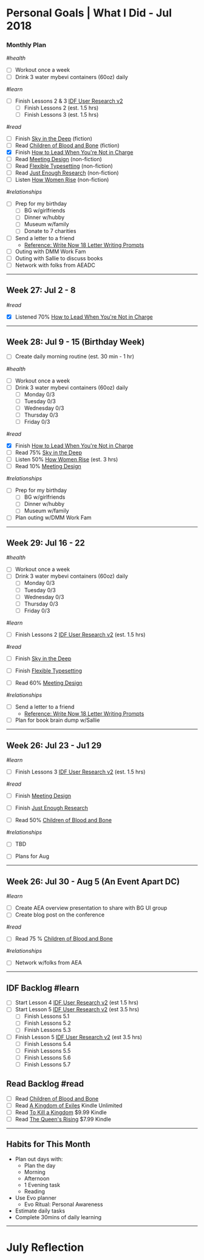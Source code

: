 Personal Goals | What I Did - Jul 2018
==============

### Monthly Plan
_#health_
- [ ] Workout once a week
- [ ] Drink 3 water mybevi containers (60oz) daily

_#learn_
- [ ] Finish Lessons 2 & 3 [IDF User Research v2](https://github.com/candicodeit/personal-goals/projects/3)
  - [ ] Finish Lessons 2 (est. 1.5 hrs)
  - [ ] Finish Lessons 3 (est. 1.5 hrs)

_#read_
- [ ] Finish [Sky in the Deep](https://www.goodreads.com/book/show/34726469-sky-in-the-deep1) (fiction)
- [ ] Read [Children of Blood and Bone](https://www.goodreads.com/book/show/34728667-children-of-blood-and-bone) (fiction)
- [x] Finish [How to Lead When You're Not in Charge](https://www.goodreads.com/book/show/33098700-how-to-lead-when-you-re-not-in-charge)
- [ ] Read [Meeting Design](https://www.goodreads.com/book/show/36687954-meeting-design) (non-fiction)
- [ ] Read [Flexible Typesetting](https://abookapart.com/products/flexible-typesetting) (non-fiction)
- [ ] Read [Just Enough Research](https://abookapart.com/products/just-enough-research) (non-fiction)
- [ ] Listen [How Women Rise](https://www.goodreads.com/book/show/36204301-how-women-rise) (non-fiction)

_#relationships_
- [ ] Prep for my birthday
  - [ ] BG w/girlfriends
  - [ ] Dinner w/hubby
  - [ ] Museum w/family
  - [ ] Donate to 7 charities 
- [ ] Send a letter to a friend
  - [Reference: Write Now 18 Letter Writing Prompts](https://www.littlegirldesigns.com/write-now-18-letter-writing-prompts/)
- [ ] Outing with DMM Work Fam
- [ ] Outing with Sallie to discuss books
- [ ] Network with folks from AEADC

---

## Week 27: Jul 2 - 8

_#read_
- [x] Listened 70% [How to Lead When You're Not in Charge](https://www.goodreads.com/book/show/33098700-how-to-lead-when-you-re-not-in-charge?from_search=true)
  
---

## Week 28: Jul 9 - 15 (Birthday Week)

- [ ] Create daily morning routine (est. 30 min - 1 hr)

_#health_
- [ ] Workout once a week
- [ ] Drink 3 water mybevi containers (60oz) daily
  - [ ] Monday 0/3
  - [ ] Tuesday 0/3
  - [ ] Wednesday 0/3
  - [ ] Thursday 0/3
  - [ ] Friday 0/3

_#read_
- [x] Finish [How to Lead When You're Not in Charge](https://www.goodreads.com/book/show/33098700-how-to-lead-when-you-re-not-in-charge)
- [ ] Read 75% [Sky in the Deep](https://www.goodreads.com/book/show/34726469-sky-in-the-deep1)
- [ ] Listen 50% [How Women Rise](https://www.goodreads.com/book/show/36204301-how-women-rise) (est. 3 hrs) 
- [ ] Read 10% [Meeting Design](https://www.goodreads.com/book/show/36687954-meeting-design) 

_#relationships_
- [ ] Prep for my birthday
  - [ ] BG w/girlfriends
  - [ ] Dinner w/hubby
  - [ ] Museum w/family
- [ ] Plan outing w/DMM Work Fam 

---

## Week 29: Jul 16 - 22

_#health_
- [ ] Workout once a week
- [ ] Drink 3 water mybevi containers (60oz) daily
  - [ ] Monday 0/3
  - [ ] Tuesday 0/3
  - [ ] Wednesday 0/3
  - [ ] Thursday 0/3
  - [ ] Friday 0/3

_#learn_
- [ ] Finish Lessons 2 [IDF User Research v2](https://github.com/candicodeit/personal-goals/projects/3) (est. 1.5 hrs)

_#read_
- [ ] Finish [Sky in the Deep](https://www.goodreads.com/book/show/34726469-sky-in-the-deep1)
- [ ] Finish [Flexible Typesetting](https://abookapart.com/products/flexible-typesetting)
- [ ] Read 60% [Meeting Design](https://www.goodreads.com/book/show/36687954-meeting-design) 


_#relationships_
- [ ] Send a letter to a friend
  - [Reference: Write Now 18 Letter Writing Prompts](https://www.littlegirldesigns.com/write-now-18-letter-writing-prompts/)
- [ ] Plan for book brain dump w/Sallie

---

## Week 26: Jul 23 - Ju1 29

_#learn_
- [ ] Finish Lessons 3 [IDF User Research v2](https://github.com/candicodeit/personal-goals/projects/3) (est. 1.5 hrs)

_#read_
- [ ] Finish [Meeting Design](https://www.goodreads.com/book/show/36687954-meeting-design) 
- [ ] Finish [Just Enough Research](https://abookapart.com/products/just-enough-research)
- [ ] Read 50% [Children of Blood and Bone](https://www.goodreads.com/book/show/34728667-children-of-blood-and-bone)


_#relationships_
- [ ] TBD

- [ ] Plans for Aug

---

## Week 26: Jul 30 - Aug 5 (An Event Apart DC)

_#learn_
- [ ] Create AEA overview presentation to share with BG UI group
- [ ] Create blog post on the conference

_#read_
- [ ] Read 75 % [Children of Blood and Bone](https://www.goodreads.com/book/show/34728667-children-of-blood-and-bone)

_#relationships_
- [ ] Network w/folks from AEA


---

## IDF Backlog #learn
- [ ] Start Lesson 4 [IDF User Research v2](https://github.com/candicodeit/personal-goals/projects/3) (est 1.5 hrs)
- [ ] Start Lesson 5 [IDF User Research v2](https://github.com/candicodeit/personal-goals/projects/3) (est 3.5 hrs)
  - [ ] Finish Lessons 5.1 
  - [ ] Finish Lessons 5.2
  - [ ] Finish Lessons 5.3
- [ ] Finish Lesson 5 [IDF User Research v2](https://github.com/candicodeit/personal-goals/projects/3) (est 3.5 hrs)
  - [ ] Finish Lessons 5.4 
  - [ ] Finish Lessons 5.5 
  - [ ] Finish Lessons 5.6
  - [ ] Finish Lessons 5.7
  
 ## Read Backlog #read
 - [ ] Read [Children of Blood and Bone](https://www.goodreads.com/book/show/34728667-children-of-blood-and-bone)
 - [ ] Read [A Kingdom of Exiles](https://www.goodreads.com/book/show/37584808-a-kingdom-of-exiles) Kindle Unlimited
 - [ ] Read [To Kill a Kingdom](https://www.goodreads.com/book/show/34499221-to-kill-a-kingdom) $9.99 Kindle
 - [ ] Read [The Queen's Rising](https://www.goodreads.com/book/show/35098412-the-queen-s-rising?from_search=true) $7.99 Kindle

---

## Habits for This Month
- Plan out days with: 
  - Plan the day
  - Morning
  - Afternoon
  - 1 Evening task
  - Reading
- Use Evo planner
  - Evo Ritual: Personal Awareness
- Estimate daily tasks
- Complete 30mins of daily learning

---


# July Reflection
